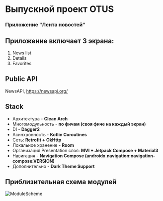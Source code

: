 #  Выпускной проект OTUS #
### Приложение "Лента новостей" ###
## Приложение включает 3 экрана: ##
1. News list
2. Details
3. Favorites

## Public API ##
NewsAPI, <https://newsapi.org/>

## Stack ##
* Архитектура - **Clean Arch**
* Многомодульность - **по фичам (своя фиче на каждый экран)**
* DI - **Dagger2**
* Асинхронность - **Kotlin Coroutines**
* Сеть: **Retrofit + OkHttp**
* Локальное хранение - **Room**
* Организация Presentation слоя: **MVI + Jetpack Compose + Material3**
* Навигация - **Navigation Compose (androidx.navigation:navigation-compose:VERSION)**
* Дополнительно - **Dark Theme Support**

## Приблизительная схема модулей ##

![ModuleScheme](https://user-images.githubusercontent.com/104722036/218245059-2dd14a7a-c9f2-4831-90a1-5a7c15d85884.png)

